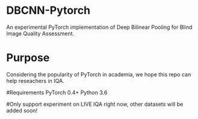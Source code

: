 # DBCNN-Pytorch
An experimental PyTorch implementation of Deep Bilinear Pooling for Blind Image Quality Assessment.

# Purpose
Considering the popularity of PyTorch in academia, we hope this repo can help reseachers in IQA.

#Requirements
PyTorch 0.4+
Python 3.6

#Only support experiment on LIVE IQA right now, other datasets will be added soon!

